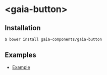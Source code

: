 # &lt;gaia-button&gt;

## Installation

```bash
$ bower install gaia-components/gaia-button
```

## Examples

- [Example](http://gaia-components.github.io/gaia-button/)